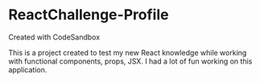 # ReactChallenge-Profile
Created with CodeSandbox

This is a project created to test my new React knowledge while working with functional components, props, JSX.
I had a lot of fun working on this application.
